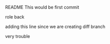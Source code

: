 README 
This would be first commit

role back

adding this line since we are creating diff branch

very trouble
